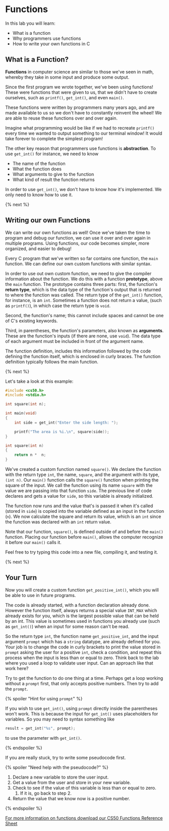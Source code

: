 # Functions

In this lab you will learn:

- What is a function
- Why programmers use functions
- How to write your own functions in C

## What is a Function?

**Functions** in computer science are similar to those we've seen in math, whereby they take in some input and produce some output.

Since the first program we wrote together, we've been using functions! These were functions that were given to us, that we didn't have to create ourselves, such as `printf()`, `get_int()`, and even `main()`.

These functions were written by programmers many years ago, and are made available to us so we don't have to constantly reinvent the wheel! We are able to reuse these functions over and over again. 

Imagine what programming would be like if we had to recreate `printf()` every time we wanted to output something to our terminal window! It would take forever to complete the simplest program!

The other key reason that programmers use functions is **abstraction**. To use `get_int()` for instance, we need to know
* The name of the function
* What the function does
* What arguments to give to the function
* What kind of result the function returns

In order to use `get_int()`, we don't have to know how it's implemented. We only need to know how to use it.

{% next %}

## Writing our own Functions

We can write our own functions as well! Once we've taken the time to program and debug our function, we can use it over and over again in multiple programs. Using functions, our code becomes simpler, more organized, and easier to debug!

Every C program that we've written so far contains one function, the `main` function. We can define our own custom functions with similar syntax.

In order to use out own custom function, we need to give the compiler information about the function. We do this with a function **prototype**, above the `main` function. The prototype contains three parts: first, the function's **return type**, which is the data type of the function's output that is returned to where the function was called. The return type of the `get_int()` function, for instance, is an `int`. Sometimes a function does not return a value, (such as `printf()`), in which case the return type is `void`.

Second, the function's name; this cannot include spaces and cannot be one of C's existing keywords.

Third, in parentheses, the function's parameters, also known as **arguments**. These are the function's inputs (if there are none, use `void`). The data type of each argument must be included in front of the argument name.

The function definition, includes this information followed by the code defining the function itself, which is enclosed in curly braces. The function definition typically follows the main function.

{% next %}

Let's take a look at this example:

```c
#include <cs50.h>
#include <stdio.h>

int square(int n);

int main(void)
{
    int side = get_int("Enter the side length: ");

    printf("The area is %i.\n", square(side));
}

int square(int n)
{
    return n *  n;
}
```

We've created a custom function named `square()`. We declare the function with the return type `int`, the name, `square`, and the argument with its type, `(int n)`. Our `main()` function calls the `square()` function when printing the square of the input. We call the function using its name `square` with the value we are passing into that function `side`. The previous line of code declares and gets a value for `side`, so this variable is already initialized.

The function now runs and the value that's is passed it when it's called (stored in `side`) is copied into the variable defined as an input in the function (`n`). We now calculate the square and return its value, which is an `int` since the function was declared with an `int` return value.

Note that our function, `square()`, is defined outside of and before the `main()` function. Placing our function before `main()`, allows the computer recognize it before our `main()` calls it.

Feel free to try typing this code into a new file, compiling it, and testing it.

{% next %}

## Your Turn

Now you will create a custom function `get_positive_int()`, which you will be able to use in future programs.

The code is already started, with a function declaration already done. However the function itself, always returns a special value `INT_MAX` which already exists for you, which is the largest possible value that can be held by an int. This value is sometimes used in functions you already use (such as `get_int()`) when an input for some reason can't be read.

So the return type `int`, the function name `get_positive_int`, and the input argument `prompt` which has a `string` datatype, are already defined for you. Your job is to change the code in curly brackets to print the value stored in `prompt` asking the user for a positive `int`, check a condition, and repeat this process when the input is less than or equal to zero. Think back to the lab where you used a loop to validate user input. Can an approach like that work here?

Try to get the function to do one thing at a time. Perhaps get a loop working without a `prompt` first, that only accepts positive numbers. Then try to add the `prompt`.

{% spoiler "Hint for using `prompt`" %}

If you wish to use `get_int()`, using `prompt` directly inside the parentheses won't work. This is because the input for `get_int()` uses placeholders for variables. So you may need to syntax something like

```c
result = get_int("%s", prompt);
```

to use the parameter with `get_int()`.

{% endspoiler %}

If you are really stuck, try to write some pseudocode first.

{% spoiler "Need help with the pseudocode?" %}

1. Declare a new variable to store the user input.
2. Get a value from the user and store in your new variable.
3. Check to see if the value of this variable is less than or equal to zero.
    1. If it is, go back to step 2.
4. Return the value that we know now is a positive number.


{% endspoiler %}


[For more information on functions download our CS50 Functions Reference Sheet](https://ap.cs50.school/assets/pdfs/unit2/functions.pdf)
